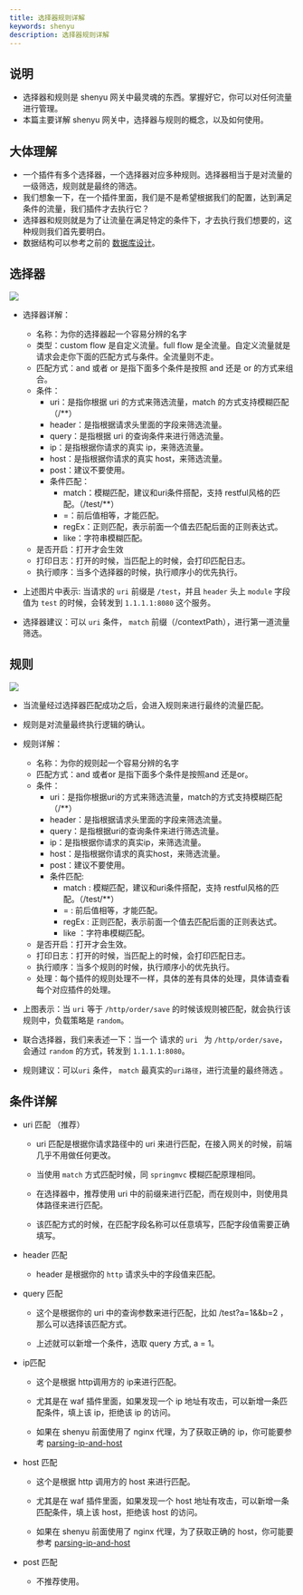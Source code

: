 ```yaml
---
title: 选择器规则详解
keywords: shenyu
description: 选择器规则详解
---
```


## 说明

* 选择器和规则是 shenyu 网关中最灵魂的东西。掌握好它，你可以对任何流量进行管理。
* 本篇主要详解 shenyu 网关中，选择器与规则的概念，以及如何使用。


## 大体理解

* 一个插件有多个选择器，一个选择器对应多种规则。选择器相当于是对流量的一级筛选，规则就是最终的筛选。
* 我们想象一下，在一个插件里面，我们是不是希望根据我们的配置，达到满足条件的流量，我们插件才去执行它？
* 选择器和规则就是为了让流量在满足特定的条件下，才去执行我们想要的，这种规则我们首先要明白。
* 数据结构可以参考之前的 [数据库设计](../database-design)。

## 选择器 

![](https://yu199195.github.io/images/soul/selector.png)

 * 选择器详解：
 
     * 名称：为你的选择器起一个容易分辨的名字
     * 类型：custom flow 是自定义流量。full flow 是全流量。自定义流量就是请求会走你下面的匹配方式与条件。全流量则不走。
     * 匹配方式：and 或者 or 是指下面多个条件是按照 and 还是 or 的方式来组合。
     * 条件：
        * uri：是指你根据 uri 的方式来筛选流量，match 的方式支持模糊匹配（/**）
        * header：是指根据请求头里面的字段来筛选流量。
        * query：是指根据 uri 的查询条件来进行筛选流量。
        * ip：是指根据你请求的真实 ip，来筛选流量。
        * host：是指根据你请求的真实 host，来筛选流量。
        * post：建议不要使用。
        * 条件匹配：
           * match：模糊匹配，建议和uri条件搭配，支持 restful风格的匹配。（/test/**）
           * =：前后值相等，才能匹配。
           * regEx：正则匹配，表示前面一个值去匹配后面的正则表达式。
           * like：字符串模糊匹配。         
     * 是否开启：打开才会生效
     * 打印日志：打开的时候，当匹配上的时候，会打印匹配日志。
     * 执行顺序：当多个选择器的时候，执行顺序小的优先执行。
  
 * 上述图片中表示: 当请求的 `uri` 前缀是 `/test`，并且 `header` 头上 `module` 字段值为 `test` 的时候，会转发到 `1.1.1.1:8080` 这个服务。    

 * 选择器建议：可以 `uri` 条件， `match` 前缀（/contextPath），进行第一道流量筛选。
 
## 规则
 ![](https://yu199195.github.io/images/soul/rule.png)
 
 * 当流量经过选择器匹配成功之后，会进入规则来进行最终的流量匹配。
 
 * 规则是对流量最终执行逻辑的确认。
 
 * 规则详解：
     * 名称：为你的规则起一个容易分辨的名字
     * 匹配方式：and 或者or 是指下面多个条件是按照and 还是or。
     * 条件：
         * uri：是指你根据uri的方式来筛选流量，match的方式支持模糊匹配（/**）
         * header：是指根据请求头里面的字段来筛选流量。
         * query：是指根据uri的查询条件来进行筛选流量。
         * ip：是指根据你请求的真实ip，来筛选流量。
         * host：是指根据你请求的真实host，来筛选流量。
         * post：建议不要使用。
         * 条件匹配:
            * match : 模糊匹配，建议和uri条件搭配，支持 restful风格的匹配。（/test/**）
            * = : 前后值相等，才能匹配。
            * regEx : 正则匹配，表示前面一个值去匹配后面的正则表达式。
            * like ：字符串模糊匹配。 
     * 是否开启：打开才会生效。
     * 打印日志：打开的时候，当匹配上的时候，会打印匹配日志。
     * 执行顺序：当多个规则的时候，执行顺序小的优先执行。 
     * 处理：每个插件的规则处理不一样，具体的差有具体的处理，具体请查看每个对应插件的处理。

* 上图表示：当 `uri` 等于  `/http/order/save` 的时候该规则被匹配，就会执行该规则中，负载策略是 `random`。

* 联合选择器，我们来表述一下：当一个 请求的 `uri ` 为 `/http/order/save`，会通过 `random` 的方式，转发到 `1.1.1.1:8080`。

*  规则建议：可以`uri` 条件， `match` 最真实的`uri路径`，进行流量的最终筛选 。
    
    
## 条件详解

* uri 匹配 （推荐）

  * uri 匹配是根据你请求路径中的 uri 来进行匹配，在接入网关的时候，前端几乎不用做任何更改。
  
  * 当使用 `match` 方式匹配时候，同 `springmvc` 模糊匹配原理相同。
  
  * 在选择器中，推荐使用 uri 中的前缀来进行匹配，而在规则中，则使用具体路径来进行匹配。
  
  * 该匹配方式的时候，在匹配字段名称可以任意填写，匹配字段值需要正确填写。
  
* header 匹配

   * header 是根据你的 `http` 请求头中的字段值来匹配。
  
*  query 匹配

   * 这个是根据你的 uri 中的查询参数来进行匹配，比如 /test?a=1&&b=2 ，那么可以选择该匹配方式。
   
   * 上述就可以新增一个条件，选取 query 方式, a = 1。
   
*  ip匹配

    * 这个是根据 http调用方的 ip来进行匹配。
  
    * 尤其是在 waf 插件里面，如果发现一个 ip 地址有攻击，可以新增一条匹配条件，填上该 ip，拒绝该 ip 的访问。
  
    * 如果在 shenyu 前面使用了 nginx 代理，为了获取正确的 ip，你可能要参考 [parsing-ip-and-host](../custom-parsing-ip-and-host)
 
* host 匹配

  * 这个是根据 http 调用方的 host 来进行匹配。
    
  * 尤其是在 waf 插件里面，如果发现一个 host 地址有攻击，可以新增一条匹配条件，填上该 host，拒绝该 host 的访问。
    
  * 如果在 shenyu 前面使用了 nginx 代理，为了获取正确的 host，你可能要参考 [parsing-ip-and-host](../custom-parsing-ip-and-host)
    
*  post 匹配

    * 不推荐使用。

